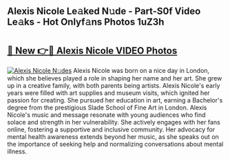 ## Alexis Nicole Le𝚊ked N𝚞de - Part-S0f Video Le𝚊ks - Hot Onlyf𝚊ns Photos 1uZ3h

# <h2><a href="http://ab18605.deff.icu/?id=Alexis+Nicole">🔗 New 👉🔴 Alexis Nicole VIDEO Photos</a></h2>

[![Alexis Nicole N𝚞des](https://i.imgur.com/rIISA9y.gif)](http://ab18605.deff.icu/?id=Alexis+Nicole)
Alexis Nicole was born on a nice day in London, which she believes played a role in shaping her name and her art. She grew up in a creative family, with both parents being artists. Alexis Nicole's early years were filled with art supplies and museum visits, which ignited her passion for creating. She pursued her education in art, earning a Bachelor's degree from the prestigious Slade School of Fine Art in London. Alexis Nicole's music and message resonate with young audiences who find solace and strength in her vulnerability. She actively engages with her fans online, fostering a supportive and inclusive community. Her advocacy for mental health awareness extends beyond her music, as she speaks out on the importance of seeking help and normalizing conversations about mental illness.
